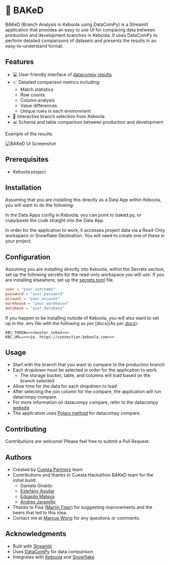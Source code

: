 # 🥧 BAKeD 

BAKeD (Branch Analysis in Keboola using DataComPy) is a Streamlit application that provides an easy to use UI for comparing data between production and development branches in Keboola. It uses DataComPy to perform detailed comparisons of datasets and presents the results in an easy-to-understand format.

## Features

- 💻 User-friendly interface of [datacompy results](https://capitalone.github.io/datacompy/polars_usage.html#reports)
- 📈 Detailed comparison metrics including:
  - Match statistics
  - Row counts
  - Column analysis
  - Value differences
  - Unique rows in each environment
- 🔄 Interactive branch selection from Keboola
- 📊 Schema and table comparison between production and development

Example of the results:

![BAKeD UI Screenshot](https://github.com/mwong023/baked/blob/main/assets/Screenshot%202024-12-31%20at%209.17.02%E2%80%AFAM.png?raw=true)


## Prerequisites

- Keboola project

## Installation

Assuming that you are installing this directly as a Data App within Keboola, you will want to do the following:

In the Data Apps config in Keboola, you can point to baked.py, or copy/paste the code straight into the Data App.

In order for the application to work, it accesses project data via a Read-Only workspace or Snowflake Destination.  You will need to create one of these in your project. 

## Configuration

Assuming you are installing directly into Keboola, within the Secrets section, set up the following secrets for the read-only workspace you will use.  If you are installing elsewhere, set up the [secrets.toml](https://docs.streamlit.io/develop/concepts/connections/secrets-management) file.

```toml
user = "your_username"
password = "your_password"
account = "your_account"
warehouse = "your_warehouse"
database = "your_database"
```

If you happen to be installing outside of Keboola, you will also want to set up in the .env file with the following as per [docs](As per [docs](https://help.keboola.com/components/data-apps/#access-storage-from-data-app)):
```
KBC_TOKEN=<<<master_token>>>
KBC_URL=<<<ie. https://connection.keboola.com>>>
```



## Usage

 - Start with the branch that you want to compare to the production branch
 - Each dropdown must be selected in order for the application to work. 
   - The storage bucket, table, and columns will load based on the branch selected
 - Allow time for the data for each dropdown to load
 - After selecting the join column for the compare, the application will run datacompy compare. 
 - For more information on datacompy compare, refer to the datacompy [website](https://capitalone.github.io/datacompy/).
- The application uses [Polars method](https://capitalone.github.io/datacompy/polars_usage.html) for datacompy compare. 

 
## Contributing

Contributions are welcome! Please feel free to submit a Pull Request.

## Authors

- Created by [Cuesta Partners](https://www.cuestapartners.com) team
- Contributions and thanks to Cuesta Hackathon BAKeD team for the initial build:
    - Daniela Giraldo
    - [Estefany Aguilar](https://www.linkedin.com/in/estefany-aguilar-herrera-120121191/)
    - [Eduardo Mateus](https://www.linkedin.com/in/eduardo-d%C3%ADaz-mateus-47a406143/)
    - [Andres Jaramillo](https://www.linkedin.com/in/afjo/)
- Thanks to Fisa ([Martin Fiser](https://www.linkedin.com/in/fisermartin/)) for suggesting improvements and the beers that led to this idea.
- Contact me at [Marcus Wong](https://www.linkedin.com/in/wongmarcus) for any questions or comments.

## Acknowledgments

- Built with [Streamlit](https://streamlit.io/)
- Uses [DataComPy](https://github.com/capitalone/cloud-custodian/tree/master/tools/c7n_datacompy) for data comparison
- Integrates with [Keboola](https://www.keboola.com/) and [Snowflake](https://www.snowflake.com/) 